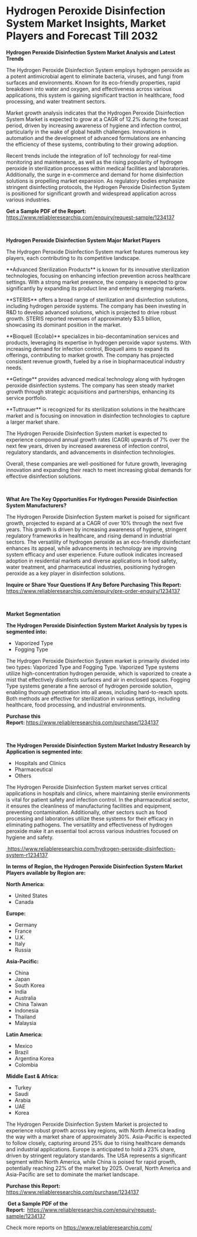 <p><h1>Hydrogen Peroxide Disinfection System Market Insights, Market Players and Forecast Till 2032</h1></p><p><strong>Hydrogen Peroxide Disinfection System Market Analysis and Latest Trends</strong></p>
<p><p>The Hydrogen Peroxide Disinfection System employs hydrogen peroxide as a potent antimicrobial agent to eliminate bacteria, viruses, and fungi from surfaces and environments. Known for its eco-friendly properties, rapid breakdown into water and oxygen, and effectiveness across various applications, this system is gaining significant traction in healthcare, food processing, and water treatment sectors. </p><p>Market growth analysis indicates that the Hydrogen Peroxide Disinfection System Market is expected to grow at a CAGR of 12.2% during the forecast period, driven by increasing awareness of hygiene and infection control, particularly in the wake of global health challenges. Innovations in automation and the development of advanced formulations are enhancing the efficiency of these systems, contributing to their growing adoption.</p><p>Recent trends include the integration of IoT technology for real-time monitoring and maintenance, as well as the rising popularity of hydrogen peroxide in sterilization processes within medical facilities and laboratories. Additionally, the surge in e-commerce and demand for home disinfection solutions is propelling market expansion. As regulatory bodies emphasize stringent disinfecting protocols, the Hydrogen Peroxide Disinfection System is positioned for significant growth and widespread application across various industries.</p></p>
<p><strong>Get a Sample PDF of the Report:&nbsp;</strong> <a href="https://www.reliableresearchiq.com/enquiry/request-sample/1234137?utm_campaign=2930&utm_medium=2&utm_source=Github&utm_content=ia&utm_term=04032025&utm_id=hydrogen-peroxide-disinfection-system">https://www.reliableresearchiq.com/enquiry/request-sample/1234137</a></p>
<p>&nbsp;</p>
<p><strong>Hydrogen Peroxide Disinfection System Major Market Players</strong></p>
<p><p>The Hydrogen Peroxide Disinfection System market features numerous key players, each contributing to its competitive landscape. </p><p>**Advanced Sterilization Products** is known for its innovative sterilization technologies, focusing on enhancing infection prevention across healthcare settings. With a strong market presence, the company is expected to grow significantly by expanding its product line and entering emerging markets.</p><p>**STERIS** offers a broad range of sterilization and disinfection solutions, including hydrogen peroxide systems. The company has been investing in R&D to develop advanced solutions, which is projected to drive robust growth. STERIS reported revenues of approximately $3.5 billion, showcasing its dominant position in the market.</p><p>**Bioquell (Ecolab)** specializes in bio-decontamination services and products, leveraging its expertise in hydrogen peroxide vapor systems. With increasing demand for infection control, Bioquell aims to expand its offerings, contributing to market growth. The company has projected consistent revenue growth, fueled by a rise in biopharmaceutical industry needs.</p><p>**Getinge** provides advanced medical technology along with hydrogen peroxide disinfection systems. The company has seen steady market growth through strategic acquisitions and partnerships, enhancing its service portfolio.</p><p>**Tuttnauer** is recognized for its sterilization solutions in the healthcare market and is focusing on innovation in disinfection technologies to capture a larger market share.</p><p>The Hydrogen Peroxide Disinfection System market is expected to experience compound annual growth rates (CAGR) upwards of 7% over the next few years, driven by increased awareness of infection control, regulatory standards, and advancements in disinfection technologies.</p><p>Overall, these companies are well-positioned for future growth, leveraging innovation and expanding their reach to meet increasing global demands for effective disinfection solutions.</p></p>
<p>&nbsp;</p>
<p><strong>What Are The Key Opportunities For Hydrogen Peroxide Disinfection System Manufacturers?</strong></p>
<p><p>The Hydrogen Peroxide Disinfection System market is poised for significant growth, projected to expand at a CAGR of over 10% through the next five years. This growth is driven by increasing awareness of hygiene, stringent regulatory frameworks in healthcare, and rising demand in industrial sectors. The versatility of hydrogen peroxide as an eco-friendly disinfectant enhances its appeal, while advancements in technology are improving system efficacy and user experience. Future outlook indicates increased adoption in residential markets and diverse applications in food safety, water treatment, and pharmaceutical industries, positioning hydrogen peroxide as a key player in disinfection solutions.</p></p>
<p><strong>Inquire or Share Your Questions If Any Before Purchasing This Report:</strong> <a href="https://www.reliableresearchiq.com/enquiry/pre-order-enquiry/1234137?utm_campaign=2930&utm_medium=2&utm_source=Github&utm_content=ia&utm_term=04032025&utm_id=hydrogen-peroxide-disinfection-system">https://www.reliableresearchiq.com/enquiry/pre-order-enquiry/1234137</a></p>
<p>&nbsp;</p>
<p><strong>Market Segmentation</strong></p>
<p><strong>The Hydrogen Peroxide Disinfection System Market Analysis by types is segmented into:</strong></p>
<p><ul><li>Vaporized Type</li><li>Fogging Type</li></ul></p>
<p><p>The Hydrogen Peroxide Disinfection System market is primarily divided into two types: Vaporized Type and Fogging Type. Vaporized Type systems utilize high-concentration hydrogen peroxide, which is vaporized to create a mist that effectively disinfects surfaces and air in enclosed spaces. Fogging Type systems generate a fine aerosol of hydrogen peroxide solution, enabling thorough penetration into all areas, including hard-to-reach spots. Both methods are effective for sterilization in various settings, including healthcare, food processing, and industrial environments.</p></p>
<p><strong>Purchase this Report:&nbsp;</strong><a href="https://www.reliableresearchiq.com/purchase/1234137?utm_campaign=2930&utm_medium=2&utm_source=Github&utm_content=ia&utm_term=04032025&utm_id=hydrogen-peroxide-disinfection-system">https://www.reliableresearchiq.com/purchase/1234137</a></p>
<p>&nbsp;</p>
<p><strong>The Hydrogen Peroxide Disinfection System Market Industry Research by Application is segmented into:</strong></p>
<p><ul><li>Hospitals and Clinics</li><li>Pharmaceutical</li><li>Others</li></ul></p>
<p><p>The Hydrogen Peroxide Disinfection System market serves critical applications in hospitals and clinics, where maintaining sterile environments is vital for patient safety and infection control. In the pharmaceutical sector, it ensures the cleanliness of manufacturing facilities and equipment, preventing contamination. Additionally, other sectors such as food processing and laboratories utilize these systems for their efficacy in eliminating pathogens. The versatility and effectiveness of hydrogen peroxide make it an essential tool across various industries focused on hygiene and safety.</p></p>
<p><a href="https://www.reliableresearchiq.com/hydrogen-peroxide-disinfection-system-r1234137?utm_campaign=2930&utm_medium=2&utm_source=Github&utm_content=ia&utm_term=04032025&utm_id=hydrogen-peroxide-disinfection-system">&nbsp;https://www.reliableresearchiq.com/hydrogen-peroxide-disinfection-system-r1234137</a></p>
<p><strong>In terms of Region, the Hydrogen Peroxide Disinfection System Market Players available by Region are:</strong></p>
<p>
    <p> <strong> North America: </strong>
        <ul>
            <li>United States</li>
            <li>Canada</li>
        </ul>
        </p> 
    <p> <strong> Europe: </strong>
        <ul>
            <li>Germany</li>
            <li>France</li>
            <li>U.K.</li>
            <li>Italy</li>
            <li>Russia</li>
        </ul>
        </p> 
    <p> <strong> Asia-Pacific: </strong>
        <ul>
            <li>China</li>
            <li>Japan</li>
            <li>South Korea</li>
            <li>India</li>
            <li>Australia</li>
            <li>China Taiwan</li>
            <li>Indonesia</li>
            <li>Thailand</li>
            <li>Malaysia</li>
        </ul>
        </p> 
    <p> <strong> Latin America: </strong>
        <ul>
            <li>Mexico</li>
            <li>Brazil</li>
            <li>Argentina Korea</li>
            <li>Colombia</li>
        </ul>
        </p> 
    <p> <strong> Middle East & Africa: </strong>
        <ul>
            <li>Turkey</li>
            <li>Saudi</li>
            <li>Arabia</li>
            <li>UAE</li>
            <li>Korea</li>
        </ul>
    </p>
    </p>
<p><p>The Hydrogen Peroxide Disinfection System Market is projected to experience robust growth across key regions, with North America leading the way with a market share of approximately 30%. Asia-Pacific is expected to follow closely, capturing around 25% due to rising healthcare demands and industrial applications. Europe is anticipated to hold a 23% share, driven by stringent regulatory standards. The USA represents a significant segment within North America, while China is poised for rapid growth, potentially reaching 22% of the market by 2025. Overall, North America and Asia-Pacific are set to dominate the market landscape.</p></p>
<p><strong>Purchase this Report: </strong><a href="https://www.reliableresearchiq.com/purchase/1234137?utm_campaign=2930&utm_medium=2&utm_source=Github&utm_content=ia&utm_term=04032025&utm_id=hydrogen-peroxide-disinfection-system">https://www.reliableresearchiq.com/purchase/1234137</a></p>
<p>&nbsp;<strong>Get a Sample PDF of the Report:&nbsp;&nbsp;</strong><a href="https://www.reliableresearchiq.com/enquiry/request-sample/1234137?utm_campaign=2930&utm_medium=2&utm_source=Github&utm_content=ia&utm_term=04032025&utm_id=hydrogen-peroxide-disinfection-system">https://www.reliableresearchiq.com/enquiry/request-sample/1234137</a></p>
<p><strong></strong></p>
<p>Check more reports on <a href="https://www.reliableresearchiq.com/?utm_campaign=2930&utm_medium=2&utm_source=Github&utm_content=ia&utm_term=04032025&utm_id=hydrogen-peroxide-disinfection-system">https://www.reliableresearchiq.com/</a></p>
